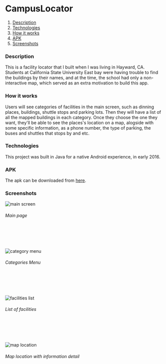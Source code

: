 # CampusLocator

1. [Description](#description)
2. [Technologies](#technologies)
3. [How it works](#how-it-works)
4. [APK](#apk)
5. [Screenshots](#screenshots)

### Description
This is a facility locator that I built when I was living in Hayward, CA. Students at California State University East bay were having trouble to find the buildings by their names, and at the time, the school had only a non-interactive map, which served as an extra motivation to build this app.
<br />

### How it works
Users will see categories of facilities in the main screen, such as dinning places, buildings, shuttle stops and parking lots. Then they will have a list of all the mapped buildings in each category. Once they choose the one they want, they'll be able to see the places's location on a map, alogside with some specific information, as a phone number, the type of parking, the buses and shuttles that stops by and etc.
<br />

### Technologies
This project was built in Java for a native Android experience, in early 2016.
<br />

### APK
The apk can be downloaded from [here](https://github.com/thiagoloschi/CampusLocator/raw/master/CampusLocator.apk).
<br />

### Screenshots

![main screen](https://user-images.githubusercontent.com/10034981/36952451-0ecaab00-1fef-11e8-900d-cefeecb73686.png)
<h6>Main page</h6>
<br/><br/><br/>

![category menu](https://user-images.githubusercontent.com/10034981/36952449-0e8f04c4-1fef-11e8-9944-55edfa2cb3c6.png)
<h6>Categories Menu</h6>
<br/><br/><br/>

![facilities list](https://user-images.githubusercontent.com/10034981/36952450-0eaceb92-1fef-11e8-93f4-fe6d8dd9435a.png)
<h6>List of facilities</h6>
<br/><br/><br/>

![map location](https://user-images.githubusercontent.com/10034981/36952452-0eedf7f4-1fef-11e8-8ab9-177f30b3bc94.png)
<h6>Map location with information detail</h6>
<br/><br/><br/>


